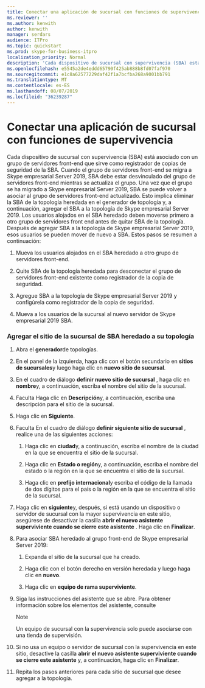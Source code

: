 ```yaml
---
title: Conectar una aplicación de sucursal con funciones de supervivencia
ms.reviewer: ''
ms.author: kenwith
author: kenwith
manager: serdars
audience: ITPro
ms.topic: quickstart
ms.prod: skype-for-business-itpro
localization_priority: Normal
description: 'Cada dispositivo de sucursal con supervivencia (SBA) está asociado con un grupo de servidores front-end que sirve como registrador de copias de seguridad de la SBA. Cuando el grupo de servidores front-end se migra a Skype empresarial Server 2019, SBA debe estar desvinculado del grupo front-end mientras se actualiza el grupo, una vez que el grupo se ha migrado a Skype empresarial Server 2019, la SBA se puede volver a asociar con la actualización frontal E Grupo ND. Esto implica eliminar la SBA de la topología heredada en el generador de topología y, a continuación, agregar el SBA a la topología de Skype empresarial Server 2019. Los usuarios alojados en el SBA heredado deben moverse primero a otro grupo de servidores front end antes de quitar SBA de la topología. Una vez agregada SBA a la topología de Skype empresarial Server 2019, esos usuarios podrán volver a la SBA. Estos pasos se resumen a continuación:'
ms.openlocfilehash: e5545a2de4eddd65790f425ab888b8fd07faf970
ms.sourcegitcommit: e1c8a62577229daf42f1a7bcfba268a9001bb791
ms.translationtype: MT
ms.contentlocale: es-ES
ms.lasthandoff: 08/07/2019
ms.locfileid: "36239287"
---
```

# <a name="connect-a-survivable-branch-appliance"></a>Conectar una aplicación de sucursal con funciones de supervivencia

Cada dispositivo de sucursal con supervivencia (SBA) está asociado con un grupo de servidores front-end que sirve como registrador de copias de seguridad de la SBA. Cuando el grupo de servidores front-end se migra a Skype empresarial Server 2019, SBA debe estar desvinculado del grupo de servidores front-end mientras se actualiza el grupo. Una vez que el grupo se ha migrado a Skype empresarial Server 2019, SBA se puede volver a asociar al grupo de servidores front-end actualizado. Esto implica eliminar la SBA de la topología heredada en el generador de topología y, a continuación, agregar el SBA a la topología de Skype empresarial Server 2019. Los usuarios alojados en el SBA heredado deben moverse primero a otro grupo de servidores front end antes de quitar SBA de la topología. Después de agregar SBA a la topología de Skype empresarial Server 2019, esos usuarios se pueden mover de nuevo a SBA. Estos pasos se resumen a continuación:
  
1. Mueva los usuarios alojados en el SBA heredado a otro grupo de servidores front-end.
    
2. Quite SBA de la topología heredada para desconectar el grupo de servidores front-end existente como registrador de la copia de seguridad.
    
3. Agregue SBA a la topología de Skype empresarial Server 2019 y configúrela como registrador de la copia de seguridad. 
    
4. Mueva a los usuarios de la sucursal al nuevo servidor de Skype empresarial 2019 SBA.
    
### <a name="add-legacy-sba-branch-site-to-your-topology"></a>Agregar el sitio de la sucursal de SBA heredado a su topología

1. Abra el **generador**de topologías.
    
2. En el panel de la izquierda, haga clic con el botón secundario en **sitios de sucursales**y luego haga clic en **nuevo sitio de sucursal**.
    
3. En el cuadro de diálogo **definir nuevo sitio de sucursal** , haga clic en **nombre**y, a continuación, escriba el nombre del sitio de la sucursal.
    
4. Faculta Haga clic en **Descripción**y, a continuación, escriba una descripción para el sitio de la sucursal.
    
5. Haga clic en **Siguiente**.
    
6. Faculta En el cuadro de diálogo **definir siguiente sitio de sucursal** , realice una de las siguientes acciones: 
    
    1. Haga clic en **ciudad**y, a continuación, escriba el nombre de la ciudad en la que se encuentra el sitio de la sucursal.
    
    2. Haga clic en **Estado o región**y, a continuación, escriba el nombre del estado o la región en la que se encuentra el sitio de la sucursal.
    
    3. Haga clic en **prefijo internacional**y escriba el código de la llamada de dos dígitos para el país o la región en la que se encuentra el sitio de la sucursal.
    
7. Haga clic en **siguiente**y, después, si está usando un dispositivo o servidor de sucursal con la mayor supervivencia en este sitio, asegúrese de desactivar la casilla **abrir el nuevo asistente superviviente cuando se cierre este asistente** . Haga clic en **Finalizar**.
    
8. Para asociar SBA heredado al grupo front-end de Skype empresarial Server 2019:
    
    1. Expanda el sitio de la sucursal que ha creado. 
    
    2. Haga clic con el botón derecho en versión heredada y luego haga clic en **nuevo**.
    
    3. Haga clic en **equipo de rama superviviente**.
    
9. Siga las instrucciones del asistente que se abre. Para obtener información sobre los elementos del asistente, consulte    
   <!-- [Define a Survivable Branch Appliance or Server in Lync 2013](https://technet.microsoft.com/en-us/library/gg398280(v=ocs.15).aspx). -->
   <!-- The above link points to un-rebranded 2013 content we will need to discuss rebrand or bring forward -->
    
    > [!NOTE]
    > Un equipo de sucursal con la supervivencia solo puede asociarse con una tienda de supervisión. 
  
10. Si no usa un equipo o servidor de sucursal con la supervivencia en este sitio, desactive la casilla **abrir el nuevo asistente superviviente cuando se cierre este asistente** y, a continuación, haga clic en **Finalizar**.
    
11. Repita los pasos anteriores para cada sitio de sucursal que desee agregar a la topología.
    

